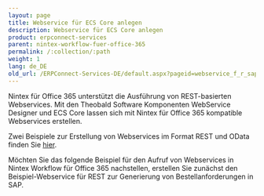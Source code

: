 ```yaml
---
layout: page
title: Webservice für ECS Core anlegen
description: Webservice für ECS Core anlegen
product: erpconnect-services
parent: nintex-workflow-fuer-office-365
permalink: /:collection/:path
weight: 1
lang: de_DE
old_url: /ERPConnect-Services-DE/default.aspx?pageid=webservice_f_r_sap_kundendaten_anlegen
---
```


Nintex für Office 365 unterstützt die Ausführung von REST-basierten Webservices. Mit den Theobald Software Komponenten WebService Designer und ECS Core lassen sich mit Nintex für Office 365 kompatible Webservices erstellen. 


Zwei Beispiele zur Erstellung von Webservices im Format REST und OData finden Sie [hier](../../ecs-core/webservices/).  

Möchten Sie das folgende Beispiel für den Aufruf von Webservices in Nintex Workflow für Office 365 nachstellen, erstellen Sie zunächst den Beispiel-Webservice für REST zur Generierung von Bestellanforderungen in SAP.